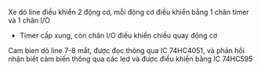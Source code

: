Xe dò line điều khiển 2 động cơ, mỗi động cơ điều khiển bằng 1 chân timer và 1 chân I/O
  + Timer cấp xung, còn chân I/O điều khiển chiều quay động cơ

Cam bien dò line 7-8 mắt, được đọc thông qua IC 74HC4051, và phản hồi nhận biết cảm biến thông qua các led và được điều khiển bằng IC 74HC595
